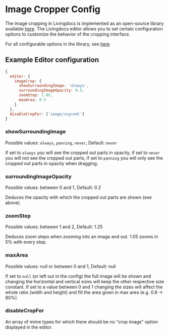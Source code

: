 # Image Cropper Config

The image cropping in Livingdocs is implemented as an open-source library available [here](https://github.com/livingdocsIO/srcissors). The Livingdocs editor allows you to set certain configuration options to customize the behavior of the cropping interface.

For all configurable options in the library, see [here](https://github.com/livingdocsIO/srcissors#configuration-options)

## Example Editor configuration

```javascript
{
  editor: {
    imageCrop: {
      showSurroundingImage: 'always',
      surroundingImageOpacity: 0.5,
      zoomStep: 1.05,
      maxArea: 0.5
    }
  },
  disableCropFor: ['image/svg+xml']  
}
```

### showSurroundingImage

Possible values: `always`, `panning`, `never`, Default: `never`

If set to `always` you will see the cropped out parts in opacity, if set to `never` you will not see the cropped out parts, if set to `panning` you will only see the cropped out parts in opacity when dragging.

### surroundingImageOpacity

Possible values: between 0 and 1, Default: 0.2

Deduces the opacity with which the cropped out parts are shown \(see above\).

### zoomStep

Possible values: between 1 and 2, Default: 1.25

Deduces zoom steps when zooming into an image and out. 1.05 zooms in 5% with every step.

### maxArea

Possible values: null or between 0 and 1, Default: null

If set to `null` \(or left out in the config\) the full image will be shown and changing the horizontal and vertical sizes will keep the other respective size constant. If set to a value between 0 and 1 changing the sizes will affect the whole ratio \(width and height\) and fill the area given in max area \(e.g. 0.8 -&gt; 80%\).

### disableCropFor

An array of mime types for which there should be no "crop image" option displayed in the editor.

